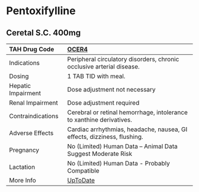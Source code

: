 # Pentoxifylline

## Ceretal S.C. 400mg

| TAH Drug Code      | [OCER4](https://www.tahsda.org.tw/drugs/hissearch.php?drug_code=OCER4)        |
|:-------------------|:------------------------------------------------------------------------------|
| Indications        | Peripheral circulatory disorders, chronic occlusive arterial disease.         |
| Dosing             | 1 TAB TID with meal.                                                          |
| Hepatic Impairment | Dose adjustment not necessary                                                 |
| Renal Impairment   | Dose adjustment required                                                      |
| Contraindications  | Cerebral or retinal hemorrhage, intolerance to xanthine derivatives.          |
| Adverse Effects    | Cardiac arrhythmias, headache, nausea, GI effects, dizziness, flushing.       |
| Pregnancy          | No (Limited) Human Data – Animal Data Suggest Moderate Risk                   |
| Lactation          | No (Limited) Human Data - Probably Compatible                                 |
| More Info          | [UpToDate](https://www.uptodate.com/contents/pentoxifylline-drug-information) |

